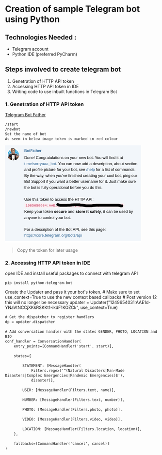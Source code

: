 # Creation of sample Telegram bot using Python

## Technologies Needed :
  * Telegram account
  * Python IDE (preferred PyCharm)


## Steps involved to create telegram bot 
  1. Genetration of HTTP API token
  2. Accessing HTTP API token in IDE
  3. Writing code to use inbuilt functions in Telegram Bot
  
### 1. Genetration of HTTP API token
  [Telegram Bot Father](https://web.telegram.org/#/im?p=@BotFather)
  ```
  /start
  /newbot
  Set the name of bot
  As seen in below image token is marked in red colour
  ```
![](https://github.com/Regesin/telegrambot/blob/main/telegrambotfather.png)

>Copy the token for later usage

### 2. Accessing HTTP API token in IDE
open IDE and install useful packages to connect with telegram API

```
pip install python-telegram-bot
```

 Create the Updater and pass it your bot's token.
    # Make sure to set use_context=True to use the new context based callbacks
    # Post version 12 this will no longer be necessary
    updater = Updater("1249654031:AAE1d-YNaVtNCCjXKkRSKKt1-ikdF1KOZCk", use_context=True)

    # Get the dispatcher to register handlers
    dp = updater.dispatcher

    # Add conversation handler with the states GENDER, PHOTO, LOCATION and BIO
    conf_handler = ConversationHandler(
        entry_points=[CommandHandler('start', start)],

        states={

            STATEMENT: [MessageHandler(
                Filters.regex('^(Natural Disasters|Man-Made Disasters|Complex Emergencies|Pandemic Emergencies)$'),
                disaster)],

            USER: [MessageHandler(Filters.text, name)],

            NUMBER: [MessageHandler(Filters.text, number)],

            PHOTO: [MessageHandler(Filters.photo, photo)],

            VIDEO: [MessageHandler(Filters.video, video)],

            LOCATION: [MessageHandler(Filters.location, location)],
        },

        fallbacks=[CommandHandler('cancel', cancel)]
    )
 
 


